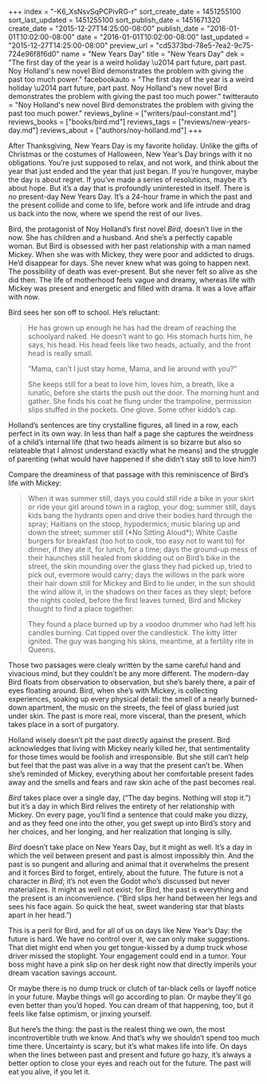 +++
index = "-K6_XsNsvSqPCPivRG-r"
sort_create_date = 1451255100
sort_last_updated = 1451255100
sort_publish_date = 1451671320
create_date = "2015-12-27T14:25:00-08:00"
publish_date = "2016-01-01T10:02:00-08:00"
date = "2016-01-01T10:02:00-08:00"
last_updated = "2015-12-27T14:25:00-08:00"
preview_url = "cd5373bd-78e5-7ea2-9c75-724e96f8f6d0"
name = "New Years Day"
title = "New Years Day"
dek = "The first day of the year is a weird holiday \u2014 part future, part past. Noy Holland's new novel Bird demonstrates the problem with giving the past too much power."
facebookauto = "The first day of the year is a weird holiday \u2014 part future, part past. Noy Holland's new novel Bird demonstrates the problem with giving the past too much power."
twitterauto = "Noy Holland's new novel Bird demonstrates the problem with giving the past too much power."
reviews_byline = ["writers/paul-constant.md"]
reviews_books = ["books/bird.md"]
reviews_tags = ["reviews/new-years-day.md"]
reviews_about = ["authors/noy-holland.md"]
+++

After Thanksgiving, New Years Day is my favorite holiday. Unlike the gifts of Christmas or the costumes of Halloween, New Year’s Day brings with it no obligations. You’re just supposed to relax, and not work, and think about the year that just ended and the year that just began. If you’re hungover, maybe the day is about regret. If you’ve made a series of resolutions, maybe it’s about hope. But it’s a day that is profoundly uninterested in itself. There is no present-day New Years Day. It’s a 24-hour frame in which the past and the present collide and come to life, before work and life intrude and drag us back into the now, where we spend the rest of our lives.

Bird, the protagonist of Noy Holland’s first novel *Bird*, doesn’t live in the now. She has children and a husband. And she’s a perfectly capable woman. But Bird is obsessed with her past relationship with a man named Mickey. When she was with Mickey, they were poor and addicted to drugs. He’d disappear for days. She never knew what was going to happen next. The possibility of death was ever-present. But she never felt so alive as she did then. The life of motherhood feels vague and dreamy, whereas life with Mickey was present and energetic and filled with drama. It was a love affair with now.

Bird sees her son off to school. He’s reluctant:

<blockquote><p>He has grown up enough he has had the dream of reaching the schoolyard naked. He doesn’t want to go. His stomach hurts him, he says, his head. His head feels like two heads, actually, and the front head is really small.</p>
<p>”Mama, can’t I just stay home, Mama, and lie around with you?”</p>
<p>She keeps still for a beat to love him, loves him, a breath, like a lunatic, before she starts the push out the door. The morning hunt and gather. She finds his coat he flung under the trampoline, permission slips stuffed in the pockets. One glove. Some other kiddo’s cap.</p></blockquote>

Holland’s sentences are tiny crystalline figures, all lined in a row, each perfect in its own way. In less than half a page she captures the weirdness of a child’s internal life (that two heads ailment is so bizarre but also so relateable that I almost understand exactly what he means) and the struggle of parenting (what would have happened if she didn’t stay still to love him?) 

Compare the dreaminess of that passage with this reminiscence of Bird’s life with Mickey:

<blockquote><p>When it was summer still, days you could still ride a bike in your skirt or ride your girl around town in a ragtop, your dog; summer still, days kids bang the hydrants open and drive their bodies hard through the spray; Haitians on the stoop, hypodermics; music blaring up and down the street; summer still (*No Sitting Aloud*); White Castle burgers for breakfast (too hot to cook, too easy not to want to) for dinner, if they ate it, for lunch, for a time; days the ground-up mess of their haunches still healed from skidding out on Bird’s bike in the street, the skin mounding over the glass they had picked up, tried to pick out, evermore would carry; days the willows in the park wore their hair down still for Mickey and Bird to lie under, in the sun should the wind allow it, in the shadows on their faces as they slept; before the nights cooled, before the first leaves turned, Bird and Mickey thought to find a place together.</p>
<p>They found a place burned up by a voodoo drummer who had left his candles burning. Cat tipped over the candlestick. The kitty litter ignited. The guy was banging his skins, meantime, at a fertility rite in Queens.</p></blockquote>

Those two passages were clealy written by the same careful hand and vivacious mind, but they couldn’t be any more different. The modern-day Bird floats from observation to observation, but she’s barely there, a pair of eyes floating around. Bird, when she’s with Mickey, is collecting experiences, soaking up every physical detail: the smell of a nearly burned-down apartment, the music on the streets, the feel of glass buried just under skin. The past is more real, more visceral, than the present, which takes place in a sort of purgatory. 

Holland wisely doesn’t pit the past directly against the present. Bird acknowledges that living with Mickey nearly killed her, that sentimentality for those times would be foolish and irresponsible. But she still can’t help but feel that the past was alive in a way that the present can’t be. When she’s reminded of Mickey, everything about her comfortable present fades away and the smells and fears and raw skin ache of the past becomes real.

*Bird* takes place over a single day, (“The day begins. Nothing will stop it.”) but it’s a day in which Bird relives the entirety of her relationship with Mickey. On every page, you’ll find a sentence that could make you dizzy, and as they feed one into the other, you get swept up into Bird’s story and her choices, and her longing, and her realization that longing is silly.

*Bird* doesn’t take place on New Years Day, but it might as well. It’s a day in which the veil between present and past is almost impossibly thin. And the past is so pungent and alluring and animal that it overwhelms the present and it forces Bird to forget, entirely, about the future. The future is not a character in *Bird*; it’s not even the Godot who’s discussed but never materializes. It might as well not exist; for Bird, the past is everything and the present is an inconvenience. (“Bird slips her hand between her legs and sees his face again. So quick the heat, sweet wandering star that blasts apart in her head.”) 

This is a peril for Bird, and for all of us on days like New Year’s Day: the future is hard. We have no control over it, we can only make suggestions. That diet might end when you get tongue-kissed by a dump truck whose driver missed the stoplight. Your engagement could end in a tumor. Your boss might have a pink slip on her desk right now that directly imperils your dream vacation savings account.

Or maybe there is no dump truck or clutch of tar-black cells or layoff notice in your future. Maybe things will go according to plan. Or maybe they’ll go even better than you’d hoped. You can dream of that happening, too, but it feels like false optimism, or jinxing yourself.

But here’s the thing: the past is the realest thing we own, the most incontrovertible truth we know. And that’s why we shouldn’t spend too much time there. Uncertainty is scary, but it’s what makes life into life. On days when the lines between past and present and future go hazy, it’s always a better option to close your eyes and reach out for the future. The past will eat you alive, if you let it.
